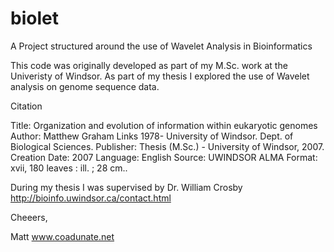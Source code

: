 # biolet
A Project structured around the use of Wavelet Analysis in Bioinformatics

This code was originally developed as part of my M.Sc. work at the Univeristy of Windsor. As part of my thesis I explored the use of Wavelet analysis on genome sequence data. 

Citation

Title: Organization and evolution of information within eukaryotic genomes
Author: Matthew Graham Links 1978-
University of Windsor. Dept. of Biological Sciences.
Publisher: Thesis (M.Sc.) - University of Windsor, 2007. 
Creation Date: 2007 
Language: English
Source: UWINDSOR ALMA 
Format: xvii, 180 leaves : ill. ; 28 cm.. 

During my thesis I was supervised by Dr. William Crosby 
http://bioinfo.uwindsor.ca/contact.html

Cheeers,

Matt
www.coadunate.net
